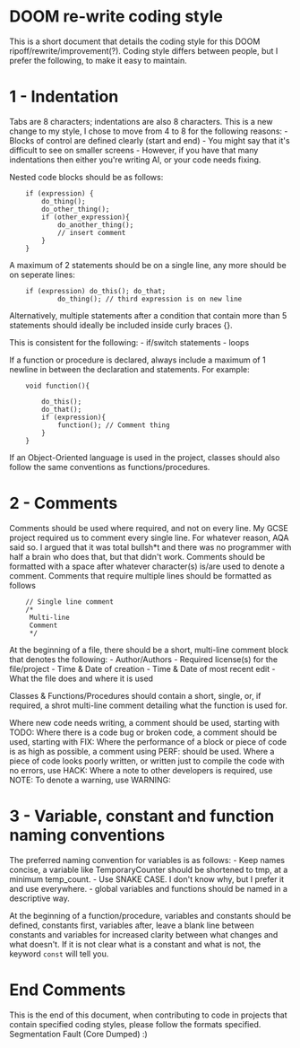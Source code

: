 # DOOM re-write coding style


This is a short document that details the coding style for this DOOM ripoff/rewrite/improvement(?).
Coding style differs between people, but I prefer the following, to make it easy to maintain.


# 1 - Indentation


Tabs are 8 characters; indentations are also 8 characters. This is a new change to my style, I chose to move from 4 to 8 for the following reasons:
	- Blocks of control are defined clearly (start and end)
		- You might say that it's difficult to see on smaller screens
			- However, if you have that many indentations then either you're writing AI, or your code needs fixing.


Nested code blocks should be as follows:

```
	if (expression) {
		do_thing();
		do_other_thing();
		if (other_expression){
			do_another_thing();
			// insert comment
		}
	}
```

A maximum of 2 statements should be on a single line, any more should be on seperate lines:

```
	if (expression) do_this(); do_that;
			do_thing(); // third expression is on new line
```

Alternatively, multiple statements after a condition that contain more than 5 statements should ideally be included inside curly braces {}.

This is consistent for the following:
	- if/switch statements
	- loops
	
If a function or procedure is declared, always include a maximum of 1 newline in between the declaration and statements. For example:

```
	void function(){
	
		do_this();
		do_that();
		if (expression){
			function(); // Comment thing 
		}
	}
```

If an Object-Oriented language is used in the project, classes should also follow the same conventions as functions/procedures.


# 2 - Comments

Comments should be used where required, and not on every line. My GCSE project required us to comment every single line. For whatever reason, AQA said so. I argued that it was total bullsh*t and there was no programmer with half a brain who does that, but that didn't work.
Comments should be formatted with a space after whatever character(s) is/are used to denote a comment.
Comments that require multiple lines should be formatted as follows

```
	// Single line comment
	/*
	 Multi-line
	 Comment
	 */
```

At the beginning of a file, there should be a short, multi-line comment block that denotes the following:
	- Author/Authors
	- Required license(s) for the file/project
	- Time & Date of creation
	- Time & Date of most recent edit
	- What the file does and where it is used

Classes & Functions/Procedures should contain a short, single, or, if required, a shrot multi-line comment detailing what the function is used for.

Where new code needs writing, a comment should be used, starting with TODO: 
Where there is a code bug or broken code, a comment should be used, starting with FIX:
Where the performance of a block or piece of code is as high as possible, a comment using PERF: should be used.
Where a piece of code looks poorly written, or written just to compile the code with no errors, use HACK: 
Where a note to other developers is required, use NOTE: 
To denote a warning, use WARNING: 



# 3 - Variable, constant and function naming conventions

The preferred naming convention for variables is as follows:
	- Keep names concise, a variable like TemporaryCounter should be shortened to tmp, at a minimum temp_count.
	- Use SNAKE CASE. I don't know why, but I prefer it and use everywhere.
	- global variables and functions should be named in a descriptive way.

At the beginning of a function/procedure, variables and constants should be defined, constants first, variables after, leave a blank line between constants and variables for increased clarity between what changes and what doesn't.
If it is not clear what is a constant and what is not, the keyword `const` will tell you.


# End Comments

This is the end of this document, when contributing to code in projects that contain specified coding styles, please follow the formats specified.
Segmentation Fault (Core Dumped) :)
